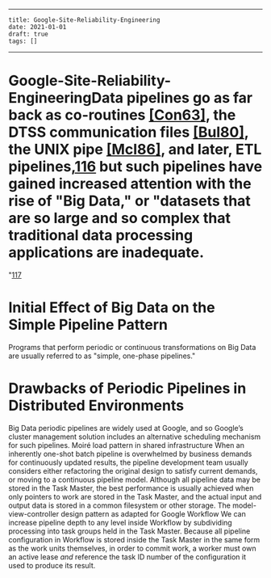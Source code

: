 
---
    title: Google-Site-Reliability-Engineering
    date: 2021-01-01    
    draft: true
    tags: []
---
# Google-Site-Reliability-EngineeringData pipelines go as far back as co-routines [[Con63]](https://landing.google.com/sre/sre-book/chapters/bibliography), the DTSS communication files [[Bul80]](https://landing.google.com/sre/sre-book/chapters/bibliography), the UNIX pipe [[McI86]](https://landing.google.com/sre/sre-book/chapters/bibliography), and later, ETL pipelines,[116](https://landing.google.com/sre/sre-book/chapters/data-processing-pipelines/) but such pipelines have gained increased attention with the rise of "Big Data," or "datasets that are so large and so complex that traditional data processing applications are inadequate.
"[117](https://landing.google.com/sre/sre-book/chapters/data-processing-pipelines/)
# Initial Effect of Big Data on the Simple Pipeline Pattern
Programs that perform periodic or continuous transformations on Big Data are usually referred to as "simple, one-phase pipelines."
# Drawbacks of Periodic Pipelines in Distributed Environments
Big Data periodic pipelines are widely used at Google, and so Google’s cluster management solution includes an alternative scheduling mechanism for such pipelines.
Moiré load pattern in shared infrastructure
When an inherently one-shot batch pipeline is overwhelmed by business demands for continuously updated results, the pipeline development team usually considers either refactoring the original design to satisfy current demands, or moving to a continuous pipeline model.
Although all pipeline data may be stored in the Task Master, the best performance is usually achieved when only pointers to work are stored in the Task Master, and the actual input and output data is stored in a common filesystem or other storage.
The model-view-controller design pattern as adapted for Google Workflow
We can increase pipeline depth to any level inside Workflow by subdividing processing into task groups held in the Task Master.
Because all pipeline configuration in Workflow is stored inside the Task Master in the same form as the work units themselves, in order to commit work, a worker must own an active lease *and* reference the task ID number of the configuration it used to produce its result.
